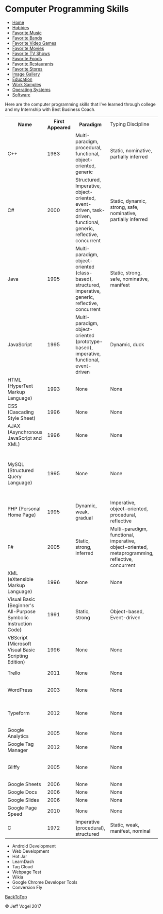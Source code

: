 <div class = "header">
			<h1>Computer Programming Skills</h1>
		</div>
		<div class = "nav">
			<ul>
				<li><a href="Website About Me - Main - mobile.md">Home</a></li>
				<li><a href="Website About Me - Hobbies - mobile.md">Hobbies</a></li>
				<li><a href="Website About Me - Favorite Music - mobile.md">Favorite Music</a></li>
				<li><a href="Website About Me - Favorite Bands - mobile.md">Favorite Bands</a></li>
				<li><a href="Website About Me - Favorite Video Games - mobile.md">Favorite Video Games</a></li>
				<li><a href="Website About Me - Favorite Movies - mobile.md">Favorite Movies</a></li>
				<li><a href="Website About Me - Favorite TV Shows - mobile.md">Favorite TV Shows</a></li>
				<li><a href="Website About Me - Favorite Foods - mobile.md">Favorite Foods</a></li>
				<li><a href="Website About Me - Favorite Restaurants - mobile.md">Favorite Restaurants</a></li>
				<li><a href="Website About Me - Favorite Stores - mobile.md">Favorite Stores</a></li>
				<li><a href="Website About Me - Image Gallery - mobile.md">Image Gallery</a></li>
				<li><a href="Website About Me - Education - mobile.md">Education</a></li>
				<li><a href="Website About Me - Work Samples - mobile.md">Work Samples</a></li>
				<li><a href="Website About Me - Operating Systems - mobile.md">Operating Systems</a></li>
				<li><a href="/Website About Me - Software - mobile.md">Software</a></li>
			</ul>
		</div>
		<div class = "content">
			<p>Here are the computer programming skills that I've learned through college and my Internship with Best Business Coach.</p>
			<div id="myComputerProgrammingSkillsElement">
				<table>
					<tr>
						<th>Name</th>
						<th>First Appeared</th>
						<th>Paradigm</th>
						<td>Typing Discipline</td>
						<td>Designed By</td>
					</tr>
					<tr>
						<td>C++</td>
						<td>1983</td>
						<td>Multi-paradigm, procedural, functional, object-oriented, generic</td>
						<td>Static, nominative, partially inferred</td>
						<td>Bjarne Stroustrup</td>
					</tr>
					<tr>
						<td>C#</td>
						<td>2000</td>
						<td>Structured, Imperative, object-oriented, event-driven, task-driven, functional, generic, reflective, concurrent</td>
						<td>Static, dynamic, strong, safe, nominative, partially inferred</td>
						<td>Microsoft</td>
					</tr>
					<tr>
						<td>Java</td>
						<td>1995</td>
						<td>Multi-paradigm, object-oriented (class-based), structured, imperative, generic, reflective, concurrent</td>
						<td>Static, strong, safe, nominative, manifest</td>
						<td>James Gosling</td>
					</tr>
					<tr>
						<td>JavaScript</td>
						<td>1995</td>
						<td>Multi-paradigm, object-oriented (prototype-based), imperative, functional, event-driven</td>
						<td>Dynamic, duck</td>
						<td>Brendan Eich</td>
					</tr>
					<tr>
						<td>HTML (HyperText Markup Language)</td>
						<td>1993</td>
						<td>None</td>
						<td>None</td>
						<td>Tim Berners-Lee</td>
					</tr>
					<tr>
						<td>CSS (Cascading Style Sheet)</td>
						<td>1996</td>
						<td>None</td>
						<td>None</td>
						<td>Hakon Wium Lie</td>
					</tr>
					<tr>
						<td>AJAX (Asynchronous JavaScript and XML)</td>
						<td>1996</td>
						<td>None</td>
						<td>None</td>
						<td>None</td>
					</tr>
					<tr>
						<td>MySQL (Structured Query Language)</td>
						<td>1995</td>
						<td>None</td>
						<td>None</td>
						<td>David Axmark, Allan Larsson and Micheal "Monty" Widenius</td>
					</tr>
					<tr>
						<td>PHP (Personal Home Page)</td>
						<td>1995</td>
						<td>Dynamic, weak, gradual</td>
						<td>Imperative, object-oriented, procedural, reflective</td>
						<td>Rasmus Lerdorf</td>
					</tr>
					<tr>
						<td>F#</td>
						<td>2005</td>
						<td>Static, strong, inferred</td>
						<td>Multi-paradigm, functional, imperative, object-oriented, metaprogramming, reflective, concurrent</td>
						<td>Don Syme, Microsoft Research</td>
					</tr>
					<tr>
						<td>XML (eXtensible Markup Language)</td>
						<td>1996</td>
						<td>None</td>
						<td>None</td>
						<td>None</td>
					</tr>
					<tr>
						<td>Visual Basic (Beginner's All-Purpose Symbolic Instruction Code)</td>
						<td>1991</td>
						<td>Static, strong</td>
						<td>Object-based, Event-driven</td>
						<td>Alan Cooper</td>
					</tr>
					<tr>
						<td>VBScript (Microsoft Visual Basic Scripting Edition)</td>
						<td>1996</td>
						<td>None</td>
						<td>None</td>
						<td>Alan Cooper</td>
					</tr>
					<tr>
						<td>Trello</td>
						<td>2011</td>
						<td>None</td>
						<td>None</td>
						<td>Joel Spolsky</td>
					</tr>
					<tr>
						<td>WordPress</td>
						<td>2003</td>
						<td>None</td>
						<td>None</td>
						<td>Matt Mullenweg, Mike Little</td>
					</tr>
					<tr>
						<td>Typeform</td>
						<td>2012</td>
						<td>None</td>
						<td>None</td>
						<td>Robert Munoz, David Okuniev</td>
					</tr>
					<tr>
						<td>Google Analytics</td>
						<td>2005</td>
						<td>None</td>
						<td>None</td>
					</tr>
					<tr>
						<td>Google Tag Manager</td>
						<td>2012</td>
						<td>None</td>
						<td>None</td>
						<td>Google</td>
					</tr>
					<tr>
						<td>Gliffy</td>
						<td>2005</td>
						<td>None</td>
						<td>None</td>
						<td>Chris Kohlhardt, Clint Dickson</td>
					</tr>
					<tr>
						<td>Google Sheets</td>
						<td>2006</td>
						<td>None</td>
						<td>None</td>
						<td>Google</td>
					</tr>
					<tr>
						<td>Google Docs</td>
						<td>2006</td>
						<td>None</td>
						<td>None</td>
						<td>Google</td>
					</tr>
					<tr>
						<td>Google Slides</td>
						<td>2006</td>
						<td>None</td>
						<td>None</td>
						<td>Google</td>
					</tr>
					<tr>
						<td>Google Page Speed</td>
						<td>2010</td>
						<td>None</td>
						<td>None</td>
						<td>Google</td>
					</tr>
					<tr>
						<td>C</td>
						<td>1972</td>
						<td>Imperative (procedural), structured</td>
						<td>Static, weak, manifest, nominal</td>
						<td>Dennis Ritchie</td>
					</tr>
				</table>
				<ul>
					<li>Android Development</li>
					<li>Web Development</li>
					<li>Hot Jar</li>
					<li>LearnDash</li>
					<li>Tag Cloud</li>
					<li>Webpage Test</li>
					<li>Wikia</li>
					<li>Google Chrome Developer Tools</li>
					<li>Conversion Fly</li>
				</ul>
			</div>
		</div>
		<div id = "backToTop">
			<a href = "Website About Me - Computer Programming Skills - mobile.md">BackToTop</a>
		</div>
		<div class = "footer">
			<p>&copy; Jeff Vogel 2017</p>
		</div>
	</body>
